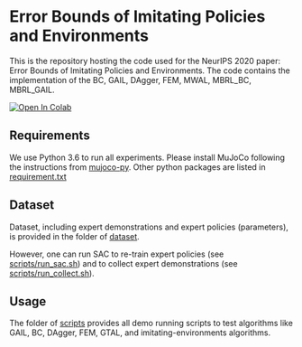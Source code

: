 # Error Bounds of Imitating Policies and Environments

This is the repository hosting the code used for the NeurIPS 2020 paper: Error Bounds of Imitating Policies and Environments. The code contains the implementation of the BC, GAIL, DAgger, FEM, MWAL, MBRL_BC, MBRL_GAIL.

[![Open In Colab](https://colab.research.google.com/assets/colab-badge.svg)](https://colab.research.google.com/github/googlecolab/colabtools/blob/master/notebooks/colab-github-demo.ipynb)

## Requirements

We use Python 3.6 to run all experiments. Please install MuJoCo following the instructions from [mujoco-py](https://github.com/openai/mujoco-py). Other python packages are listed in [requirement.txt](requirement.txt)

## Dataset

Dataset, including expert demonstrations and expert policies (parameters), is provided in the folder of [dataset](dataset).

However, one can run SAC to re-train expert policies (see [scripts/run_sac.sh](scripts/run_sac.sh)) and to collect expert demonstrations (see [scripts/run_collect.sh](scripts/run_collect.sh)).

## Usage

The folder of [scripts](scripts) provides all demo running scripts to test algorithms like GAIL, BC, DAgger, FEM, GTAL, and imitating-environments algorithms.
